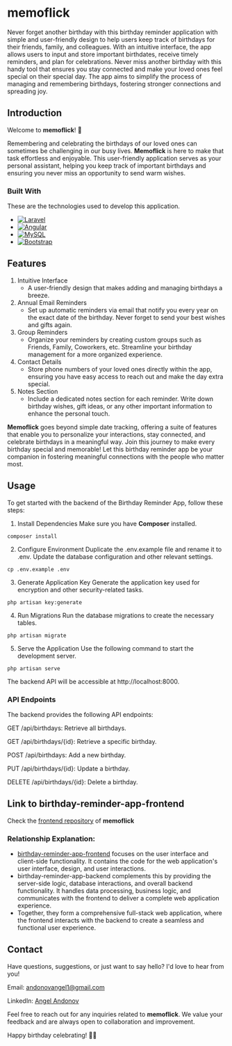 # memoflick

Never forget another birthday with this birthday reminder application with simple and user-friendly design to help users keep track of birthdays for their friends, family, and colleagues. With an intuitive interface, the app allows users to input and store important birthdates, receive timely reminders, and plan for celebrations. Never miss another birthday with this handy tool that ensures you stay connected and make your loved ones feel special on their special day. The app aims to simplify the process of managing and remembering birthdays, fostering stronger connections and spreading joy.

## Introduction

Welcome to **memoflick**! 🎉

Remembering and celebrating the birthdays of our loved ones can sometimes be challenging in our busy lives. **Memoflick** is here to make that task effortless and enjoyable. This user-friendly application serves as your personal assistant, helping you keep track of important birthdays and ensuring you never miss an opportunity to send warm wishes.

### Built With

These are the technologies used to develop this application.

- [![Laravel](https://img.shields.io/badge/laravel-%23FF2D20.svg?style=for-the-badge&logo=laravel&logoColor=white)](https://laravel.com/)
- [![Angular](https://img.shields.io/badge/angular-%23DD0031.svg?style=for-the-badge&logo=angular&logoColor=white)](https://angular.io/)
- [![MySQL](https://img.shields.io/badge/mysql-%2300f.svg?style=for-the-badge&logo=mysql&logoColor=white)](https://www.mysql.com/)
- [![Bootstrap](https://img.shields.io/badge/bootstrap-%238511FA.svg?style=for-the-badge&logo=bootstrap&logoColor=white)](https://getbootstrap.com/)

## Features

1. Intuitive Interface
    - A user-friendly design that makes adding and managing birthdays a breeze.
2. Annual Email Reminders
    - Set up automatic reminders via email that notify you every year on the exact date of the birthday. Never forget to send your best wishes and gifts again.
3. Group Reminders
    - Organize your reminders by creating custom groups such as Friends, Family, Coworkers, etc. Streamline your birthday management for a more organized experience.
4. Contact Details
    - Store phone numbers of your loved ones directly within the app, ensuring you have easy access to reach out and make the day extra special.
5. Notes Section
    - Include a dedicated notes section for each reminder. Write down birthday wishes, gift ideas, or any other important information to enhance the personal touch.

**Memoflick** goes beyond simple date tracking, offering a suite of features that enable you to personalize your interactions, stay connected, and celebrate birthdays in a meaningful way. Join this journey to make every birthday special and memorable! Let this birthday reminder app be your companion in fostering meaningful connections with the people who matter most.

## Usage

To get started with the backend of the Birthday Reminder App, follow these steps:

1. Install Dependencies
Make sure you have **Composer** installed.
```
composer install
```
2. Configure Environment
Duplicate the .env.example file and rename it to .env. Update the database configuration and other relevant settings.
```
cp .env.example .env
```
3. Generate Application Key
Generate the application key used for encryption and other security-related tasks.
```
php artisan key:generate
```
4. Run Migrations
Run the database migrations to create the necessary tables.
```
php artisan migrate
```
5. Serve the Application
Use the following command to start the development server.
```
php artisan serve
```
The backend API will be accessible at http://localhost:8000.

### API Endpoints
The backend provides the following API endpoints:

GET /api/birthdays: Retrieve all birthdays.

GET /api/birthdays/{id}: Retrieve a specific birthday.

POST /api/birthdays: Add a new birthday.

PUT /api/birthdays/{id}: Update a birthday.

DELETE /api/birthdays/{id}: Delete a birthday.

## Link to birthday-reminder-app-frontend

Check the [frontend repository](https://github.com/andonovangel/birthday-reminder-app-frontend) of **memoflick**

### Relationship Explanation:

- [birthday-reminder-app-frontend](https://github.com/andonovangel/birthday-reminder-app-frontend) focuses on the user interface and client-side functionality. It contains the code for the web application's user interface, design, and user interactions.
- birthday-reminder-app-backend complements this by providing the server-side logic, database interactions, and overall backend functionality. It handles data processing, business logic, and communicates with the frontend to deliver a complete web application experience.
- Together, they form a comprehensive full-stack web application, where the frontend interacts with the backend to create a seamless and functional user experience.

## Contact

Have questions, suggestions, or just want to say hello? I'd love to hear from you!

Email: andonovangel1@gmail.com

LinkedIn: [Angel Andonov](https://www.linkedin.com/in/andonovangel/)

Feel free to reach out for any inquiries related to **memoflick**. We value your feedback and are always open to collaboration and improvement.

Happy birthday celebrating! 🎂🎉
